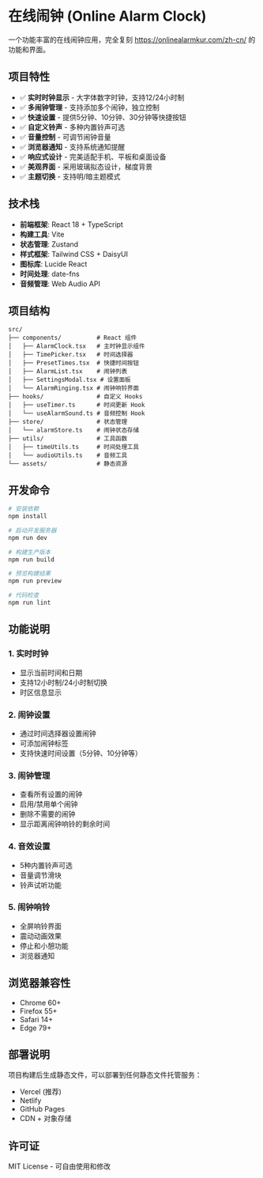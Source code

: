 # 在线闹钟 (Online Alarm Clock)

一个功能丰富的在线闹钟应用，完全复刻 https://onlinealarmkur.com/zh-cn/ 的功能和界面。

## 项目特性

- ✅ **实时时钟显示** - 大字体数字时钟，支持12/24小时制
- ✅ **多闹钟管理** - 支持添加多个闹钟，独立控制
- ✅ **快速设置** - 提供5分钟、10分钟、30分钟等快捷按钮
- ✅ **自定义铃声** - 多种内置铃声可选
- ✅ **音量控制** - 可调节闹钟音量
- ✅ **浏览器通知** - 支持系统通知提醒
- ✅ **响应式设计** - 完美适配手机、平板和桌面设备
- ✅ **美观界面** - 采用玻璃拟态设计，梯度背景
- ✅ **主题切换** - 支持明/暗主题模式

## 技术栈

- **前端框架**: React 18 + TypeScript
- **构建工具**: Vite
- **状态管理**: Zustand
- **样式框架**: Tailwind CSS + DaisyUI
- **图标库**: Lucide React
- **时间处理**: date-fns
- **音频管理**: Web Audio API

## 项目结构

```
src/
├── components/          # React 组件
│   ├── AlarmClock.tsx   # 主时钟显示组件
│   ├── TimePicker.tsx   # 时间选择器
│   ├── PresetTimes.tsx  # 快捷时间按钮
│   ├── AlarmList.tsx    # 闹钟列表
│   ├── SettingsModal.tsx # 设置面板
│   └── AlarmRinging.tsx # 闹钟响铃界面
├── hooks/               # 自定义 Hooks
│   ├── useTimer.ts      # 时间更新 Hook
│   └── useAlarmSound.ts # 音频控制 Hook
├── store/               # 状态管理
│   └── alarmStore.ts    # 闹钟状态存储
├── utils/               # 工具函数
│   ├── timeUtils.ts     # 时间处理工具
│   └── audioUtils.ts    # 音频工具
└── assets/              # 静态资源
```

## 开发命令

```bash
# 安装依赖
npm install

# 启动开发服务器
npm run dev

# 构建生产版本
npm run build

# 预览构建结果
npm run preview

# 代码检查
npm run lint
```

## 功能说明

### 1. 实时时钟
- 显示当前时间和日期
- 支持12小时制/24小时制切换
- 时区信息显示

### 2. 闹钟设置
- 通过时间选择器设置闹钟
- 可添加闹钟标签
- 支持快速时间设置（5分钟、10分钟等）

### 3. 闹钟管理
- 查看所有设置的闹钟
- 启用/禁用单个闹钟
- 删除不需要的闹钟
- 显示距离闹钟响铃的剩余时间

### 4. 音效设置
- 5种内置铃声可选
- 音量调节滑块
- 铃声试听功能

### 5. 闹钟响铃
- 全屏响铃界面
- 震动动画效果
- 停止和小憩功能
- 浏览器通知

## 浏览器兼容性

- Chrome 60+
- Firefox 55+
- Safari 14+
- Edge 79+

## 部署说明

项目构建后生成静态文件，可以部署到任何静态文件托管服务：

- Vercel (推荐)
- Netlify
- GitHub Pages
- CDN + 对象存储

## 许可证

MIT License - 可自由使用和修改
